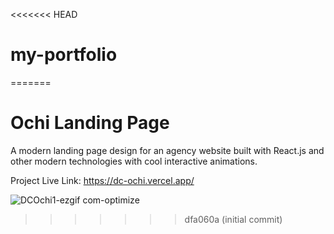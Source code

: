<<<<<<< HEAD
# my-portfolio
=======
# Ochi Landing Page

A modern landing page design for an agency website built with React.js and other modern technologies with cool interactive animations.

Project Live Link: https://dc-ochi.vercel.app/

![DCOchi1-ezgif com-optimize](https://github.com/DevrajDC/ochi/assets/65373279/ccb4d185-ccfd-4ca2-bfd1-0c112c59d575)
>>>>>>> dfa060a (initial commit)
